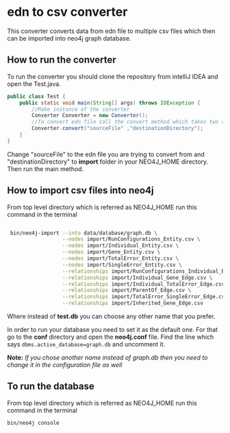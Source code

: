 # edn to csv converter
This converter converts data from edn file to multiple csv files which then can be imported into neo4j graph database.

## How to run the converter 
To run the converter you should clone the repository from intelliJ IDEA and open the Test.java.
```java
public class Test {
    public static void main(String[] args) throws IOException {
        //Make instance of the converter
        Converter Converter = new Converter();
        //To convert edn file call the convert method which takes two arguments two arguments: sourceFile and destination for the output files.
        Converter.convert("sourceFile" ,"destinationDirectory");     
    }
}
```
Change "sourceFile" to the edn file you are trying to convert from and "destinationDirectory" to **import** folder in your NEO4J_HOME directory. Then run the main method. 



## How to import csv files into neo4j
From top level directory which is referred  as NEO4J_HOME run this command in the terminal

```sh

 bin/neo4j-import --into data/database/graph.db \
                  --nodes import/RunConfigurations_Entity.csv \
                  --nodes import/Individual_Entity.csv \
                  --nodes import/Gene_Entity.csv \
                  --nodes import/TotalError_Entity.csv \
                  --nodes import/SingleError_Entity.csv \
                  --relationships import/RunConfigurations_Individual_Edge.csv \
                  --relationships import/Individual_Gene_Edge.csv \
                  --relationships import/Individual_TotalError_Edge.csv \
                  --relationships import/ParentOf_Edge.csv \
                  --relationships import/TotalError_SingleError_Edge.csv \
                  --relationships import/Inherited_Gene_Edge.csv

```
Where instead of <b>test.db</b> you can choose any other name that you prefer.

In order to run your database you need to set it as the default one. For that go to the <b>conf</b> directory and open the <b>neo4j.conf</b> file.
Find the line which says ``` dbms.active_database=graph.db ``` and uncomment it.
    
**Note:** *If you chose another name instead of graph.db then you need to change it in the configuration file as well*
 
## To run the database
From top level directory which is referred  as NEO4J_HOME run this command in the terminal

```sh
bin/neo4j console
```

